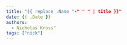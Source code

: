 ```yaml
---
title: "{{ replace .Name "-" " " | title }}"
date: {{ .Date }}
authors:
  - Nicholas Kross"
tags: ["nick"]
---
```

